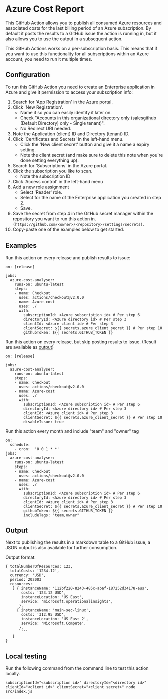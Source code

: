# Azure Cost Report

This GitHub Action allows you to publish all consumed Azure resources and associated costs for the last billing period of an Azure subscription. By default it posts the results to a GitHub issue the action is running in, but it also allows you to use the output in a subsequent action.

This GitHub Actions works on a per-subscription basis. This means that if you want to use this functionality for all subscriptions within an Azure account, you need to run it multiple times.

## Configuration
To run this GitHub Action you need to create an Enterprise application in Azure and give it permission to access your subscription info:

1. Search for 'App Registration' in the Azure portal.
2. Click 'New Registration'.
    - Name it so you can easily identify it later on.
    - Check "Accounts in this organizational directory only (salesgithub (Default Directory) only - Single tenant)".
    - No Redirect URI needed. 
3. Note the Application (client) ID and Directory (tenant) ID.
4. Click 'Certificates and Secrets' in the left-hand menu.
    - Click the 'New client secret' button and give it a name a expiry setting.
    - Note the client secret (and make sure to delete this note when you're done setting everything up).
5. Search for 'Subscriptions' in the Azure portal.
6. Click the subscription you like to scan.
    - Note the subscription ID
7. Click 'Access control' in the left-hand menu
8. Add a new role assignment
    - Select 'Reader' role.
    - Select for the name of the Enterprise application you created in step 2.
    - Save.
9. Save the secret from step 4 in the GitHub secret manager within the repository you want to run this action in. `(https://github.com/<owner>/<repository>/settings/secrets)`.
10. Copy-paste one of the examples below to get started.

## Examples
Run this action on every release and publish results to issue:
```
on: [release]

jobs:
  azure-cost-analyser:
    runs-on: ubuntu-latest
    steps:
    - name: Checkout
      uses: actions/checkout@v2.0.0
    - name: Azure-cost
      uses: ./
      with:
        subscriptionId: <Azure subscription id> # Per step 6
        directoryId: <Azure directory id> # Per step 3
        clientId: <Azure client id> # Per step 3
        clientSecret: ${{ secrets.azure_client_secret }} # Per step 10
        githubToken: ${{ secrets.GITHUB_TOKEN }}
```

Run this action on every release, but skip posting results to issue. (Result are available as [output](https://help.github.com/en/actions/building-actions/metadata-syntax-for-github-actions#outputs))

```
on: [release]

jobs:
  azure-cost-analyser:
    runs-on: ubuntu-latest
    steps:
    - name: Checkout
      uses: actions/checkout@v2.0.0
    - name: Azure-cost
      uses: ./
      with:
        subscriptionId: <Azure subscription id> # Per step 6
        directoryId: <Azure directory id> # Per step 3
        clientId: <Azure client id> # Per step 3
        clientSecret: ${{ secrets.azure_client_secret }} # Per step 10
        disableIssue: true
```

Run this action every month and include "team" and "owner" tag

```
on:
  schedule:
    - cron:  '0 0 1 * *'
jobs:
  azure-cost-analyser:
    runs-on: ubuntu-latest
    steps:
    - name: Checkout
      uses: actions/checkout@v2.0.0
    - name: Azure-cost
      uses: ./
      with:
        subscriptionId: <Azure subscription id> # Per step 6
        directoryId: <Azure directory id> # Per step 3
        clientId: <Azure client id> # Per step 3
        clientSecret: ${{ secrets.azure_client_secret }} # Per step 10
        githubToken: ${{ secrets.GITHUB_TOKEN }}
        includeTags: "team,owner"
```

## Output
Next to publishing the results in a markdown table to a GitHub issue, a JSON output is also available for further consumption.

Output format:
```
{ totalNumberOfResources: 123,
  totalCosts: '1234.12',
  currency: 'USD',
  period: 202003
  resources:
   [ { instanceName: '112bf220-8243-485c-abaf-187252d34178-eus',
       costs: '123.12 USD',
       instanceLocation: 'US East',
       service: 'microsoft.operationalinsights',
      },
     { instanceName: 'main-sec-linux',
       costs: '312.95 USD',
       instanceLocation: 'US East 2',
       service: 'Microsoft.Compute',
      },
       ```
   ]
}
```

## Local testing
Run the following command from the command line to test this action locally.

```
subscriptionId="<subscription id>" directoryId="<directory id>" clientId="<client id>" clientSecret="<client secret>" node src/index.js
```
